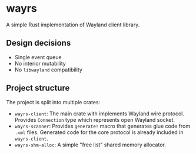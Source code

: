 # wayrs

A simple Rust implementation of Wayland client library.

## Design decisions

- Single event queue
- No interior mutability
- No `libwayland` compatibility

## Project structure

The project is split into multiple crates:

- `wayrs-client`: The main crate with implements Wayland wire protocol. Provides `Connection` type which represents open Wayland socket.
- `wayrs-scanner`: Provides `generate!` macro that generates glue code from `.xml` files. Generated code for the core protocol is already included in `wayrs-client`.
- `wayrs-shm-alloc`: A simple "free list" shared memory allocator.
